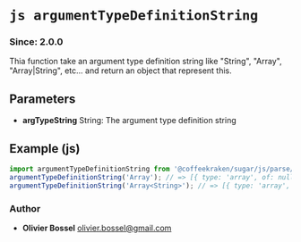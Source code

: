 


<!-- @namespace    sugar.js.parse -->

# ```js argumentTypeDefinitionString ```
### Since: 2.0.0

Thia function take an argument type definition string like "String", "Array<String>", "Array|String", etc... and return an object that represent this.

## Parameters

- **argTypeString**  String: The argument type definition string



## Example (js)

```js
import argumentTypeDefinitionString from '@coffeekraken/sugar/js/parse/argumentTypeDefinitionString';
argumentTypeDefinitionString('Array'); // => [{ type: 'array', of: null }] }
argumentTypeDefinitionString('Array<String>'); // => [{ type: 'array', of: [{ type: 'string' }] }]
```


### Author
- **Olivier Bossel** <a href="mailto:olivier.bossel@gmail.com">olivier.bossel@gmail.com</a> 



